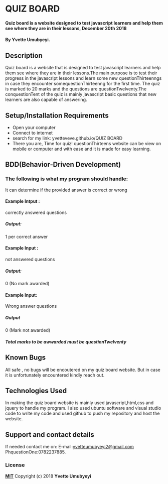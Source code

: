 # QUIZ BOARD
#### Quiz board is a website designed to test javascript learners and help them see where they are in their lessons, December 20th 2018
#### By **Yvette Umubyeyi.**
## Description
Quiz board is a website that is designed to test javascript learners and help them see where they are in their lessons.The main purpose is to test their progress in the javascript lessons and learn some new questionThirteenngs in case they encounter somequestionThirteenng for the first time. The quiz is marked to 20 marks and the questions are questionTwelventy.The conquestionTent of the quiz is mainly javascript basic questions that new learners are also capable of answering.
## Setup/Installation Requirements
* Open your computer
* Connect to internet
* search for my link: yvetteveve.github.io/QUIZ BOARD
* There you are, Time for quiz!
questionThirteens website can be view on mobile or computer and with ease and it is made for easy learning.
## BDD(Behavior-Driven Development)
### The following is what my program should handle:
It can determine if the provided answer is correct or wrong

#### Example Intput : 
correctly answered questions 
 ##### Output:
 1 per correct answer

#### Example Input : 
not answered questions
#####  Output:
0 (No mark awarded)

#### Example Input:
Wrong answer questions
##### Output
0 (Mark not awarded)

##### Total marks to be awwarded must be questionTwelventy


## Known Bugs
All safe , no bugs will be encoutered on my quiz board website. But in case it is unfortunately encountered kindly reach out.
## Technologies Used
In making the quiz board website is mainly  used javascript,html,css and jquery to handle my program.
I also used ubuntu software and visual studio code to write my code and used github to push my repository and host the website. 
## Support and contact details
If needed contact me on:
E-mail:yvetteumubyeyi2@gmail.com
PhquestionOne:0782237885.
### License
**[MIT](http://choosealisence.com/licenses/mit/)**
Copyright (c) 2018 **Yvette Umubyeyi**